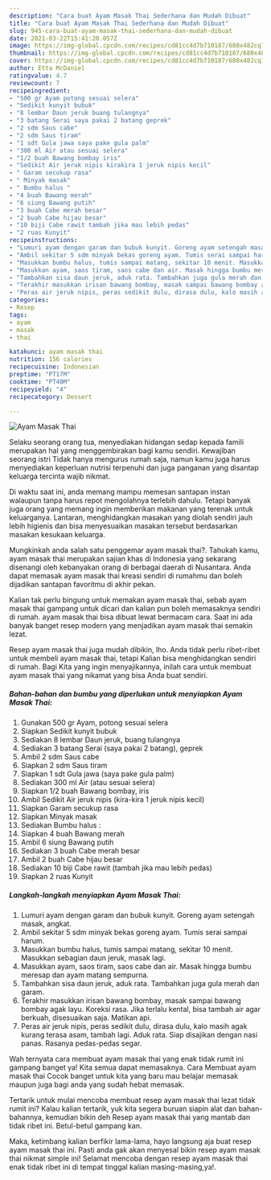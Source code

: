 ```yaml
---
description: "Cara buat Ayam Masak Thai Sederhana dan Mudah Dibuat"
title: "Cara buat Ayam Masak Thai Sederhana dan Mudah Dibuat"
slug: 945-cara-buat-ayam-masak-thai-sederhana-dan-mudah-dibuat
date: 2021-03-22T15:41:20.057Z
image: https://img-global.cpcdn.com/recipes/cd81cc4d7b710187/680x482cq70/ayam-masak-thai-foto-resep-utama.jpg
thumbnail: https://img-global.cpcdn.com/recipes/cd81cc4d7b710187/680x482cq70/ayam-masak-thai-foto-resep-utama.jpg
cover: https://img-global.cpcdn.com/recipes/cd81cc4d7b710187/680x482cq70/ayam-masak-thai-foto-resep-utama.jpg
author: Etta McDaniel
ratingvalue: 4.7
reviewcount: 7
recipeingredient:
- "500 gr Ayam potong sesuai selera"
- "Sedikit kunyit bubuk"
- "8 lembar Daun jeruk buang tulangnya"
- "3 batang Serai saya pakai 2 batang geprek"
- "2 sdm Saus cabe"
- "2 sdm Saus tiram"
- "1 sdt Gula jawa saya pake gula palm"
- "300 ml Air atau sesuai selera"
- "1/2 buah Bawang bombay iris"
- "Sedikit Air jeruk nipis kirakira 1 jeruk nipis kecil"
- " Garam secukup rasa"
- " Minyak masak"
- " Bumbu halus "
- "4 buah Bawang merah"
- "6 siung Bawang putih"
- "3 buah Cabe merah besar"
- "2 buah Cabe hijau besar"
- "10 biji Cabe rawit tambah jika mau lebih pedas"
- "2 ruas Kunyit"
recipeinstructions:
- "Lumuri ayam dengan garam dan bubuk kunyit. Goreng ayam setengah masak, angkat."
- "Ambil sekitar 5 sdm minyak bekas goreng ayam. Tumis serai sampai harum."
- "Masukkan bumbu halus, tumis sampai matang, sekitar 10 menit. Masukkan sebagian daun jeruk, masak lagi."
- "Masukkan ayam, saos tiram, saos cabe dan air. Masak hingga bumbu meresap dan ayam matang sempurna."
- "Tambahkan sisa daun jeruk, aduk rata. Tambahkan juga gula merah dan garam."
- "Terakhir masukkan irisan bawang bombay, masak sampai bawang bombay agak layu. Koreksi rasa. Jika terlalu kental, bisa tambah air agar berkuah, disesuaikan saja. Matikan api."
- "Peras air jeruk nipis, peras sedikit dulu, dirasa dulu, kalo masih agak kurang terasa asam, tambah lagi. Aduk rata. Siap disajikan dengan nasi panas. Rasanya pedas-pedas segar."
categories:
- Resep
tags:
- ayam
- masak
- thai

katakunci: ayam masak thai 
nutrition: 156 calories
recipecuisine: Indonesian
preptime: "PT17M"
cooktime: "PT40M"
recipeyield: "4"
recipecategory: Dessert

---
```



![Ayam Masak Thai](https://img-global.cpcdn.com/recipes/cd81cc4d7b710187/680x482cq70/ayam-masak-thai-foto-resep-utama.jpg)

Selaku seorang orang tua, menyediakan hidangan sedap kepada famili merupakan hal yang menggembirakan bagi kamu sendiri. Kewajiban seorang istri Tidak hanya mengurus rumah saja, namun kamu juga harus menyediakan keperluan nutrisi terpenuhi dan juga panganan yang disantap keluarga tercinta wajib nikmat.

Di waktu  saat ini, anda memang mampu memesan santapan instan walaupun tanpa harus repot mengolahnya terlebih dahulu. Tetapi banyak juga orang yang memang ingin memberikan makanan yang terenak untuk keluarganya. Lantaran, menghidangkan masakan yang diolah sendiri jauh lebih higienis dan bisa menyesuaikan masakan tersebut berdasarkan masakan kesukaan keluarga. 



Mungkinkah anda salah satu penggemar ayam masak thai?. Tahukah kamu, ayam masak thai merupakan sajian khas di Indonesia yang sekarang disenangi oleh kebanyakan orang di berbagai daerah di Nusantara. Anda dapat memasak ayam masak thai kreasi sendiri di rumahmu dan boleh dijadikan santapan favoritmu di akhir pekan.

Kalian tak perlu bingung untuk memakan ayam masak thai, sebab ayam masak thai gampang untuk dicari dan kalian pun boleh memasaknya sendiri di rumah. ayam masak thai bisa dibuat lewat bermacam cara. Saat ini ada banyak banget resep modern yang menjadikan ayam masak thai semakin lezat.

Resep ayam masak thai juga mudah dibikin, lho. Anda tidak perlu ribet-ribet untuk membeli ayam masak thai, tetapi Kalian bisa menghidangkan sendiri di rumah. Bagi Kita yang ingin menyajikannya, inilah cara untuk membuat ayam masak thai yang nikamat yang bisa Anda buat sendiri.

<!--inarticleads1-->

##### Bahan-bahan dan bumbu yang diperlukan untuk menyiapkan Ayam Masak Thai:

1. Gunakan 500 gr Ayam, potong sesuai selera
1. Siapkan Sedikit kunyit bubuk
1. Sediakan 8 lembar Daun jeruk, buang tulangnya
1. Sediakan 3 batang Serai (saya pakai 2 batang), geprek
1. Ambil 2 sdm Saus cabe
1. Siapkan 2 sdm Saus tiram
1. Siapkan 1 sdt Gula jawa (saya pake gula palm)
1. Sediakan 300 ml Air (atau sesuai selera)
1. Siapkan 1/2 buah Bawang bombay, iris
1. Ambil Sedikit Air jeruk nipis (kira-kira 1 jeruk nipis kecil)
1. Siapkan  Garam secukup rasa
1. Siapkan  Minyak masak
1. Sediakan  Bumbu halus :
1. Siapkan 4 buah Bawang merah
1. Ambil 6 siung Bawang putih
1. Sediakan 3 buah Cabe merah besar
1. Ambil 2 buah Cabe hijau besar
1. Sediakan 10 biji Cabe rawit (tambah jika mau lebih pedas)
1. Siapkan 2 ruas Kunyit




<!--inarticleads2-->

##### Langkah-langkah menyiapkan Ayam Masak Thai:

1. Lumuri ayam dengan garam dan bubuk kunyit. Goreng ayam setengah masak, angkat.
1. Ambil sekitar 5 sdm minyak bekas goreng ayam. Tumis serai sampai harum.
1. Masukkan bumbu halus, tumis sampai matang, sekitar 10 menit. Masukkan sebagian daun jeruk, masak lagi.
1. Masukkan ayam, saos tiram, saos cabe dan air. Masak hingga bumbu meresap dan ayam matang sempurna.
1. Tambahkan sisa daun jeruk, aduk rata. Tambahkan juga gula merah dan garam.
1. Terakhir masukkan irisan bawang bombay, masak sampai bawang bombay agak layu. Koreksi rasa. Jika terlalu kental, bisa tambah air agar berkuah, disesuaikan saja. Matikan api.
1. Peras air jeruk nipis, peras sedikit dulu, dirasa dulu, kalo masih agak kurang terasa asam, tambah lagi. Aduk rata. Siap disajikan dengan nasi panas. Rasanya pedas-pedas segar.




Wah ternyata cara membuat ayam masak thai yang enak tidak rumit ini gampang banget ya! Kita semua dapat memasaknya. Cara Membuat ayam masak thai Cocok banget untuk kita yang baru mau belajar memasak maupun juga bagi anda yang sudah hebat memasak.

Tertarik untuk mulai mencoba membuat resep ayam masak thai lezat tidak rumit ini? Kalau kalian tertarik, yuk kita segera buruan siapin alat dan bahan-bahannya, kemudian bikin deh Resep ayam masak thai yang mantab dan tidak ribet ini. Betul-betul gampang kan. 

Maka, ketimbang kalian berfikir lama-lama, hayo langsung aja buat resep ayam masak thai ini. Pasti anda gak akan menyesal bikin resep ayam masak thai nikmat simple ini! Selamat mencoba dengan resep ayam masak thai enak tidak ribet ini di tempat tinggal kalian masing-masing,ya!.

